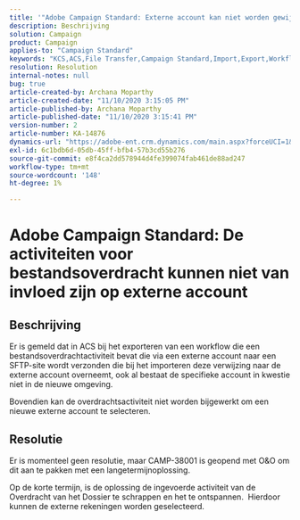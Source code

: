 ```yaml
---
title: '"Adobe Campaign Standard: Externe account kan niet worden gewijzigd door activiteiten voor bestandsoverdracht'
description: Beschrijving
solution: Campaign
product: Campaign
applies-to: "Campaign Standard"
keywords: "KCS,ACS,File Transfer,Campaign Standard,Import,Export,Workflow"
resolution: Resolution
internal-notes: null
bug: true
article-created-by: Archana Moparthy
article-created-date: "11/10/2020 3:15:05 PM"
article-published-by: Archana Moparthy
article-published-date: "11/10/2020 3:15:41 PM"
version-number: 2
article-number: KA-14876
dynamics-url: "https://adobe-ent.crm.dynamics.com/main.aspx?forceUCI=1&pagetype=entityrecord&etn=knowledgearticle&id=08eeef7c-6723-eb11-a813-00224809820c"
exl-id: 6c1bdb6d-05db-45ff-bfb4-57b3cd55b276
source-git-commit: e8f4ca2dd578944d4fe399074fab461de88ad247
workflow-type: tm+mt
source-wordcount: '148'
ht-degree: 1%

---
```


# Adobe Campaign Standard: De activiteiten voor bestandsoverdracht kunnen niet van invloed zijn op externe account

## Beschrijving

Er is gemeld dat in ACS bij het exporteren van een workflow die een bestandsoverdrachtactiviteit bevat die via een externe account naar een SFTP-site wordt verzonden die bij het importeren deze verwijzing naar de externe account overneemt, ook al bestaat de specifieke account in kwestie niet in de nieuwe omgeving.

Bovendien kan de overdrachtsactiviteit niet worden bijgewerkt om een nieuwe externe account te selecteren.

## Resolutie

Er is momenteel geen resolutie, maar CAMP-38001 is geopend met O&amp;O om dit aan te pakken met een langetermijnoplossing.

Op de korte termijn, is de oplossing de ingevoerde activiteit van de Overdracht van het Dossier te schrappen en het te ontspannen.  Hierdoor kunnen de externe rekeningen worden geselecteerd.

